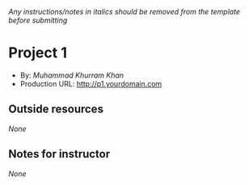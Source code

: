 *Any instructions/notes in italics should be removed from the template before submitting* 

# Project 1
+ By: *Muhammad Khurram Khan*
+ Production URL: <http://p1.yourdomain.com>

## Outside resources
*None*

## Notes for instructor
*None*

